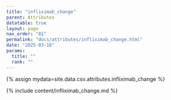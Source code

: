 ```yaml
---
title: "infliximab_change"
parent: Attributes
datatable: true
layout: page
nav_order: "81"
permalink: "docs/attributes/infliximab_change.html"
date: "2025-03-18"
params:
  title: ""
  rank: ""
---
```

{% assign mydata=site.data.csv.attributes.infliximab_change %} 

{% include content/infliximab_change.md %}
